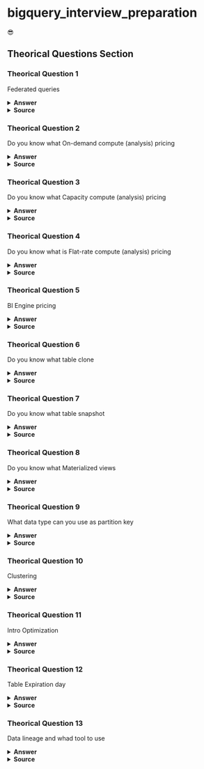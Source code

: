 # bigquery_interview_preparation
:sunglasses: 

## Theorical Questions Section

### Theorical Question 1

Federated queries

<details><summary><b>Answer</b></summary>
Federated queries let you read data from external sources  (not stored in bigquery)
</details>

<details><summary><b>Source</b></summary>
https://cloud.google.com/bigquery/docs/introduction
</details>

### Theorical Question 2

Do you know what On-demand compute (analysis) pricing

<details><summary><b>Answer</b></summary>
By default, queries are billed using the on-demand (per TB) pricing model, where you pay for the data scanned by your queries.

With on-demand pricing, you will generally have access to up to 2,000 concurrent slots, shared among all queries in a single project. Periodically, BigQuery will temporarily burst beyond this limit to accelerate smaller queries. In addition, you might occasionally have fewer slots available if there is a high amount of contention for on-demand capacity in a specific location.
</details>

<details><summary><b>Source</b></summary>
https://cloud.google.com/bigquery/pricing#storage
</details>

### Theorical Question 3

Do you know what Capacity compute (analysis) pricing

<details><summary><b>Answer</b></summary>
Pricing for BigQuery editions is based on units of compute (slot hours) and offers pay as you go pricing (with autoscaling) and optional one year and three year commitments. 
</details>

<details><summary><b>Source</b></summary>
https://cloud.google.com/bigquery/pricing#storage
</details>

### Theorical Question 4

Do you know what is Flat-rate compute (analysis) pricing

<details><summary><b>Answer</b></summary>
When you enroll in capacity pricing, you purchase dedicated query processing capacity, measured in BigQuery slots. Your queries consume this capacity, and you are not billed for bytes processed. If your capacity demands exceed your committed capacity, BigQuery will queue up slots, and you will not be charged additional fees.  
</details>

<details><summary><b>Source</b></summary>
https://cloud.google.com/bigquery/pricing#storage
</details>

### Theorical Question 5

BI Engine pricing

<details><summary><b>Answer</b></summary>
BI Engine accelerates SQL queries by caching BigQuery data in memory. The amount of data stored is constrained by the amount of capacity you purchase. To purchase BI Engine capacity, create a BI Engine reservation in the project where queries will be run.
</details>

<details><summary><b>Source</b></summary>
https://cloud.google.com/bigquery/pricing#storage
</details>

### Theorical Question 6

Do you know what table clone

<details><summary><b>Answer</b></summary>
Table clones are lightweight, writable copies of standard tables. BigQuery only stores the delta between a table clone and its base table.
</details>

<details><summary><b>Source</b></summary>
https://cloud.google.com/bigquery/docs/storage_overview
</details>


### Theorical Question 7

Do you know what table snapshot

<details><summary><b>Answer</b></summary>
Table snapshots are point-in-time copies of tables. Table snapshots are read-only, but you can restore a table from a table snapshot. BigQuery only stores the delta between a table snapshot and its base table.
</details>

<details><summary><b>Source</b></summary>
https://cloud.google.com/bigquery/docs/storage_overview
</details>


### Theorical Question 8

Do you know what Materialized views

<details><summary><b>Answer</b></summary>
Table snapshots are point-in-time copies of tables. Table snapshots are read-only, but you can restore a table from a table snapshot. BigQuery only stores the delta between a table snapshot and its base table.
</details>

<details><summary><b>Source</b></summary>
https://cloud.google.com/bigquery/docs/storage_overview
</details>

### Theorical Question 9

What data type can you use as partition key

<details><summary><b>Answer</b></summary>
A time-unit column, such as a DATE or DATETIME column.

An integer column

The time when the data was ingested. In this case, BigQuery automatically stores the ingestion time in a pseudo-column that is not part of the table schema.
</details>

<details><summary><b>Source</b></summary>
https://cloud.google.com/bigquery/docs/storage_overview
</details>


### Theorical Question 10

Clustering

<details><summary><b>Answer</b></summary>

![Image](img/clusteringBigQuery.png "clusteringBigQuery")

![Image](img/clusteringBigQuery_part2.png "clusteringBigQuery_part2")

</details>

<details><summary><b>Source</b></summary>
https://cloud.google.com/bigquery/docs/storage_overview
</details>

### Theorical Question 11

Intro Optimization

<details><summary><b>Answer</b></summary>

![Image](img/IntroQueryPlan.png "IntroQueryPlan")

</details>

<details><summary><b>Source</b></summary>
https://cloud.google.com/bigquery/docs/storage_overview
</details>

### Theorical Question 12

Table Expiration day

<details><summary><b>Answer</b></summary>

![Image](img/tableExpiration.png "tableExpiration")

</details>

<details><summary><b>Source</b></summary>
https://cloud.google.com/bigquery/docs/managing-tables#sql_1
</details>

### Theorical Question 13

Data lineage and whad tool to use

<details><summary><b>Answer</b></summary>

Data lineage is a Dataplex feature that lets you track how data moves through your systems: where it comes from, where it is passed to, and what transformations are applied to it. 

</details>

<details><summary><b>Source</b></summary>
https://cloud.google.com/bigquery/docs/managing-tables#sql_1
</details>

